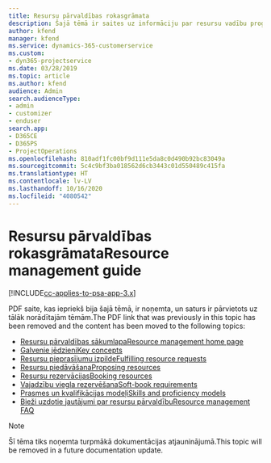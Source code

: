 ```yaml
---
title: Resursu pārvaldības rokasgrāmata
description: Šajā tēmā ir saites uz informāciju par resursu vadību programmā Project Service Automation.
author: kfend
manager: kfend
ms.service: dynamics-365-customerservice
ms.custom:
- dyn365-projectservice
ms.date: 03/28/2019
ms.topic: article
ms.author: kfend
audience: Admin
search.audienceType:
- admin
- customizer
- enduser
search.app:
- D365CE
- D365PS
- ProjectOperations
ms.openlocfilehash: 810adf1fc00bf9d111e5da8c0d490b92bc83049a
ms.sourcegitcommit: 5c4c9bf3ba018562d6cb3443c01d550489c415fa
ms.translationtype: HT
ms.contentlocale: lv-LV
ms.lasthandoff: 10/16/2020
ms.locfileid: "4080542"
---
```

# <a name="resource-management-guide"></a><span data-ttu-id="3bcf5-103">Resursu pārvaldības rokasgrāmata</span><span class="sxs-lookup"><span data-stu-id="3bcf5-103">Resource management guide</span></span>

[!INCLUDE[cc-applies-to-psa-app-3.x](../../includes/cc-applies-to-psa-app-3x.md)]

<span data-ttu-id="3bcf5-104">PDF saite, kas iepriekš bija šajā tēmā, ir noņemta, un saturs ir pārvietots uz tālāk norādītajām tēmām.</span><span class="sxs-lookup"><span data-stu-id="3bcf5-104">The PDF link that was previously in this topic has been removed and the content has been moved to the following topics:</span></span>

- [<span data-ttu-id="3bcf5-105">Resursu pārvaldības sākumlapa</span><span class="sxs-lookup"><span data-stu-id="3bcf5-105">Resource management home page</span></span>](../resource-management-home-page.md)
- [<span data-ttu-id="3bcf5-106">Galvenie jēdzieni</span><span class="sxs-lookup"><span data-stu-id="3bcf5-106">Key concepts</span></span>](../reports-key-concepts.md)
- [<span data-ttu-id="3bcf5-107">Resursu pieprasījumu izpilde</span><span class="sxs-lookup"><span data-stu-id="3bcf5-107">Fulfilling resource requests</span></span>](../resource-management-fulfill-requests.md)
- [<span data-ttu-id="3bcf5-108">Resursu piedāvāšana</span><span class="sxs-lookup"><span data-stu-id="3bcf5-108">Proposing resources</span></span>](../resource-management-propose-resources.md)
- [<span data-ttu-id="3bcf5-109">Resursu rezervācijas</span><span class="sxs-lookup"><span data-stu-id="3bcf5-109">Booking resources</span></span>](../resource-management-book-resources-scheduleboard.md)
- [<span data-ttu-id="3bcf5-110">Vajadzību viegla rezervēšana</span><span class="sxs-lookup"><span data-stu-id="3bcf5-110">Soft-book requirements</span></span>](../resource-management-softbook-requirements.md)
- [<span data-ttu-id="3bcf5-111">Prasmes un kvalifikācijas modeļi</span><span class="sxs-lookup"><span data-stu-id="3bcf5-111">Skills and proficiency models</span></span>](../resource-management-skills-proficiency.md)
- [<span data-ttu-id="3bcf5-112">Bieži uzdotie jautājumi par resursu pārvaldību</span><span class="sxs-lookup"><span data-stu-id="3bcf5-112">Resource management FAQ</span></span>](../resource-management-faq.md)

> [!NOTE]
> <span data-ttu-id="3bcf5-113">Šī tēma tiks noņemta turpmākā dokumentācijas atjauninājumā.</span><span class="sxs-lookup"><span data-stu-id="3bcf5-113">This topic will be removed in a future documentation update.</span></span> 
